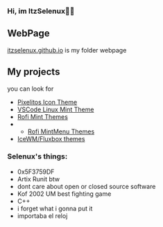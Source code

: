 ### Hi, im ItzSelenux🦆🐧
## WebPage
  <a href="https://itzselenux.github.io">itzselenux.github.io</a> is my folder webpage
## My projects
   you can look for
- <a href="https://github.com/ItzSelenux/pixelitos-icon-theme">Pixelitos Icon Theme</a>
- <a href="https://github.com/ItzSelenux/vscode-lm-theme">VSCode Linux Mint Theme</a>
- <a href="https://github.com/ItzSelenux/rofi-mint-themes">Rofi Mint Themes</a>
- - <a href="https://github.com/ItzSelenux/rofi-mintmenu-themes">Rofi MintMenu Themes</a>
- <a href="https://github.com/ItzSelenux/selenux-wm-themes">IceWM/Fluxbox themes</a>

### Selenux's things:
- 0x5F3759DF
- Artix Runit btw
- dont care about open or closed source software
- Kof 2002 UM best fighting game
- C++
- i forget what i gonna put it
- importaba el reloj
